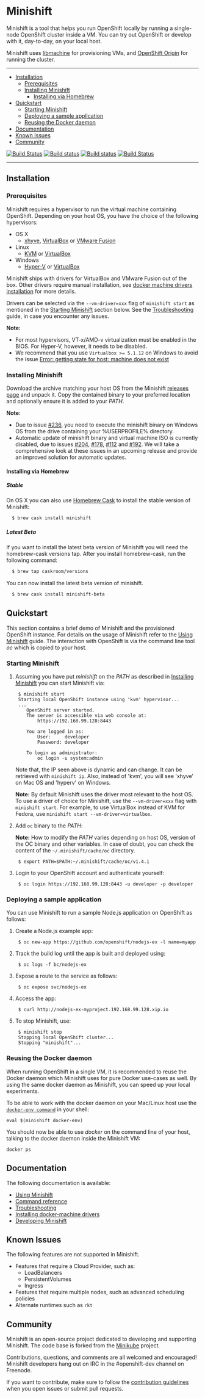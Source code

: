 # Minishift

Minishift is a tool that helps you run OpenShift locally by running a single-node OpenShift
cluster inside a VM. You can try out OpenShift or develop with it, day-to-day, on your local host.

Minishift uses [libmachine](https://github.com/docker/machine/tree/master/libmachine) for
provisioning VMs, and [OpenShift Origin](https://github.com/openshift/origin) for running the cluster.

----

<!-- MarkdownTOC -->

- [Installation](#installation)
  - [Prerequisites](#prerequisites)
  - [Installing Minishift](#installing-minishift)
    - [Installing via Homebrew](#installing-via-homebrew)
- [Quickstart](#quickstart)
  - [Starting Minishift](#starting-minishift)
  - [Deploying a sample application](#deploying-a-sample-application)
  - [Reusing the Docker daemon](#reusing-the-docker-daemon)
- [Documentation](#documentation)
- [Known Issues](#known-issues)
- [Community](#community)

<!-- /MarkdownTOC -->

[![Build Status](https://secure.travis-ci.org/minishift/minishift.png)](https://travis-ci.org/minishift/minishift)
[![Build status](https://ci.appveyor.com/api/projects/status/6wyv1cpd588cm4ce/branch/master?svg=true)](https://ci.appveyor.com/project/hferentschik/minishift-o61ou/branch/master)
[![Build status](https://circleci.com/gh/minishift/minishift/tree/master.svg?style=svg)](https://circleci.com/gh/minishift/minishift/tree/master)
[![Build Status](https://ci.centos.org/buildStatus/icon?job=minishift)](https://ci.centos.org/job/minishift/)

----

<a name="installation"></a>
## Installation

<a name="prerequisites"></a>
### Prerequisites

Minishift requires a hypervisor to run the virtual machine containing OpenShift. Depending on your
host OS, you have the choice of the following hypervisors:

* OS X
    * [xhyve](https://github.com/mist64/xhyve), [VirtualBox](https://www.virtualbox.org/wiki/Downloads) or [VMware Fusion](https://www.vmware.com/products/fusion)
* Linux
    * [KVM](./docs/docker-machine-drivers.md#kvm-driver) or [VirtualBox](https://www.virtualbox.org/wiki/Downloads)
* Windows
    * [Hyper-V](https://technet.microsoft.com/en-us/library/mt169373.aspx) or [VirtualBox](https://www.virtualbox.org/wiki/Downloads)

Minishift ships with drivers for VirtualBox and VMware Fusion out of the box. Other drivers
require manual installation, see [docker machine drivers installation](./docs/docker-machine-drivers.md) for more details.

Drivers can be selected via the `--vm-driver=xxx` flag of `minishift start` as mentioned in the [Starting Minishift](#starting-minishift) section below. See the [Troubleshooting](/docs/troubleshooting.md#kvm-drivers) guide, in case you encounter any issues.

**Note:**
- For most hypervisors, VT-x/AMD-v virtualization must be enabled in the BIOS. For Hyper-V, however,
it needs to be disabled.
- We recommend that you use `Virtualbox >= 5.1.12` on Windows to avoid the issue
[Error: getting state for host: machine does not exist](./docs/troubleshooting.md#error-getting-state-for-host-machine-does-not-exist)

<a name="installing-minishift"></a>
### Installing Minishift

Download the archive matching your host OS from the Minishift [releases page](https://github.com/minishift/minishift/releases) and unpack it. Copy the contained binary to your preferred
location and optionally ensure it is added to your _PATH_.

**Note:**
- Due to issue [#236](https://github.com/minishift/minishift/issues/236), you need to execute the minishift binary on Windows OS from the drive containing your %USERPROFILE% directory.
- Automatic update of minishift binary and virtual machine ISO is currently disabled, due to issues
 [#204](https://github.com/minishift/minishift/issues/204),
 [#178](https://github.com/minishift/minishift/issues/178),
 [#112](https://github.com/minishift/minishift/issues/112) and
 [#192](https://github.com/minishift/minishift/issues/192). We will take a comprehensive look at
 these issues in an upcoming release and provide an improved solution for automatic updates.

<a name="installing-via-homebrew"></a>
#### Installing via Homebrew

##### Stable
On OS X you can also use [Homebrew Cask](https://caskroom.github.io) to install the stable version of Minishift:

```sh
  $ brew cask install minishift
```

##### Latest Beta
If you want to install the latest beta version of Minishift you will need the homebrew-cask versions tap. After you install homebrew-cask, run the following command:

```sh
  $ brew tap caskroom/versions
```

You can now install the latest beta version of minishift.

```sh
  $ brew cask install minishift-beta
```

<a name="quickstart"></a>
## Quickstart

This section contains a brief demo of Minishift and the provisioned OpenShift instance.
For details on the usage of Minishift refer to the [Using Minishift](/docs/using.md) guide.
The interaction with OpenShift is via the command line tool _oc_ which is copied to your host.

<a name="starting-minishift"></a>
### Starting Minishift

1. Assuming you have put _minishift_  on the _PATH_ as described in [Installing Minishift](#installing-minishift) you can start Minishift via:

        $ minishift start
        Starting local OpenShift instance using 'kvm' hypervisor...
        ...
           OpenShift server started.
           The server is accessible via web console at:
               https://192.168.99.128:8443

           You are logged in as:
               User:     developer
               Password: developer

           To login as administrator:
               oc login -u system:admin

    Note that, the IP seen above is dynamic and can change. It can be retrieved with `minishift ip`. Also,
    instead of 'kvm', you will see 'xhyve' on Mac OS and 'hyperv' on Windows.

    **Note:** By default Minishift uses the driver most relevant to the host OS.
To use a driver of choice for Minishift, use the `--vm-driver=xxx` flag with `minishift start`. For example, to use VirtualBox instead of KVM for Fedora, use `minishift start --vm-driver=virtualbox`.

1. Add `oc` binary to the _PATH_:

     **Note:** How to modify the _PATH_ varies depending on host OS, version of the OC binary and
     other variables. In case of doubt, you can check the content of the
     `~/.minishift/cache/oc` directory.

        $ export PATH=$PATH:~/.minishift/cache/oc/v1.4.1

1. Login to your OpenShift account and authenticate yourself:

        $ oc login https://192.168.99.128:8443 -u developer -p developer

<a name="deploying-a-sample-application"></a>
### Deploying a sample application

You can use Minishift to run a sample Node.js application on OpenShift as follows:

1. Create a Node.js example app:

        $ oc new-app https://github.com/openshift/nodejs-ex -l name=myapp

1. Track the build log until the app is built and deployed using:

        $ oc logs -f bc/nodejs-ex

1. Expose a route to the service as follows:

        $ oc expose svc/nodejs-ex

1. Access the app:

        $ curl http://nodejs-ex-myproject.192.168.99.128.xip.io

1. To stop Minishift, use:

        $ minishift stop
        Stopping local OpenShift cluster...
        Stopping "minishift"...

<a name="reusing-the-docker-daemon"></a>
### Reusing the Docker daemon

When running OpenShift in a single VM, it is recommended to reuse the Docker daemon which Minishift uses
for pure Docker use-cases as well.
By using the same docker daemon as Minishift, you can speed up your local experiments.

To be able to work with the docker daemon on your Mac/Linux host use the
[`docker-env command`](./docs/minishift_docker-env.md) in your shell:

```
eval $(minishift docker-env)
```

You should now be able to use _docker_ on the command line of your host, talking to the docker daemon
inside the Minishift VM:
```
docker ps
```

<a name="documentation"></a>
## Documentation

The following documentation is available:

* [Using Minishift](./docs/using.md)
* [Command reference](./docs/minishift.md)
* [Troubleshooting](./docs/troubleshooting.md)
* [Installing docker-machine drivers](./docs/docker-machine-drivers.md)
* [Developing Minishift](./docs/developing.md)

<a name="known-issues"></a>
## Known Issues

The following features are not supported in Minishift.

* Features that require a Cloud Provider, such as:
    * LoadBalancers
    * PersistentVolumes
    * Ingress
* Features that require multiple nodes, such as advanced scheduling policies
* Alternate runtimes such as ``rkt``

<a name="community"></a>
## Community

Minishift is an open-source project dedicated to developing and supporting Minishift.
The code base is forked from the [Minikube](https://github.com/kubernetes/minikube) project.

Contributions, questions, and comments are all welcomed and encouraged! Minishift
developers hang out on IRC in the #openshift-dev channel on Freenode.

If you want to contribute, make sure to follow the [contribution guidelines](CONTRIBUTING.md)
when you open issues or submit pull requests.
